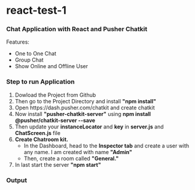 # react-test-1

<h3>Chat Application with React and Pusher Chatkit </h3>
Features:
<ul>
  <li>One to One Chat</li>
  <li>Group Chat</li>
  <li>Show Online and Offline User</li>
</ul> 

<h3>Step to run Application</h3>
<ol>
  <li>Dowload the Project from Github</li>
  <li>Then go to the Project Directory and install <b>"npm install"</b></li>
  <li>Open https://dash.pusher.com/chatkit and create chatkit</li>
  <li> Now install <b>"pusher-chatkit-server"</b> using <b>npm install @pusher/chatkit-server --save</b></li>
  <li>Then update your <b>instanceLocator</b> and <b>key</b> in <b>server.js</b> and <b>ChatScreen.js</b> file</li>
  <li><b>Create Chatroom kit.</b>
  <ul><li>In the Dashboard, head to the <b>Inspector tab</b> and create a user with any name. I am created with name <b>"Admin"</b></li>
    <li>Then, create a room called <b>"General."</b></li></ul>
  <li>In last start the server <b>"npm start"</b></li>
</ol>  

<h3>Output</h3>
    
